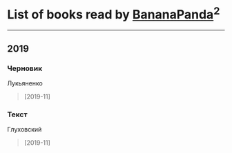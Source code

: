# List of books read by [BananaPanda](https://plus.google.com/u/0/111366593862837434080/)<sup>2</sup>
---

## 2019

### Черновик
Лукьяненко
> [2019-11] 


### Текст
Глуховский
> [2019-11] 



